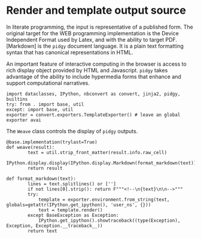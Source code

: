 # Render and template output source

In literate programming, the input is representative of a published form. The original target for the WEB programming
implementation is the Device Independent Format used by Latex, and with the ability to target PDF. [Markdown] is
the `pidgy` document language. It is a plain text formatting syntax that has canonical representations in HTML.

An important feature of interactive computing in the browser is access to rich display object provided by
HTML and Javascript. `pidgy` takes advantage of the ability to include hypermedia forms that enhance and
support computational narratives.

    import dataclasses, IPython, nbconvert as convert, jinja2, pidgy, builtins
    try: from . import base, util
    except: import base, util
    exporter = convert.exporters.TemplateExporter() # leave an global exporter avai

The `Weave` class controls the display of `pidgy` outputs.

    @base.implementation(trylast=True)
    def weave(result):
            text = util.strip_front_matter(result.info.raw_cell)
            IPython.display.display(IPython.display.Markdown(format_markdown(text)))
            return result

    def format_markdown(text):
            lines = text.splitlines() or ['']
            if not lines[0].strip(): return F"""<!--\n{text}\n\n-->"""
            try:
                template = exporter.environment.from_string(text, globals=getattr(IPython.get_ipython(), 'user_ns', {}))
                text = template.render()
            except BaseException as Exception:
                IPython.get_ipython().showtraceback((type(Exception), Exception, Exception.__traceback__))
            return text
